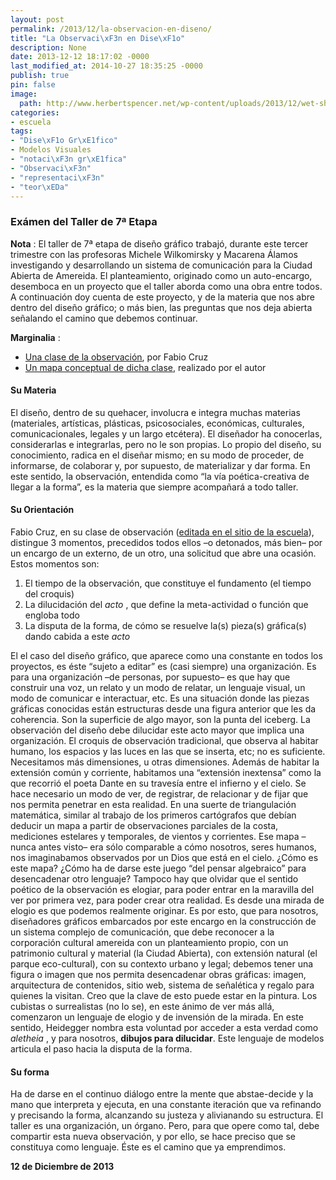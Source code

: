 ```yaml
---
layout: post
permalink: /2013/12/la-observacion-en-diseno/
title: "La Observaci\xF3n en Dise\xF1o"
description: None
date: 2013-12-12 18:17:02 -0000
last_modified_at: 2014-10-27 18:35:25 -0000
publish: true
pin: false
image:
  path: http://www.herbertspencer.net/wp-content/uploads/2013/12/wet-sheets-1936.jpg
categories:
- escuela
tags:
- "Dise\xF1o Gr\xE1fico"
- Modelos Visuales
- "notaci\xF3n gr\xE1fica"
- "Observaci\xF3n"
- "representaci\xF3n"
- "teor\xEDa"
---
```

### Exámen del Taller de 7ª Etapa

**Nota** : El taller de 7ª etapa de diseño gráfico trabajó, durante este tercer trimestre con las profesoras Michele Wilkomirsky y Macarena Álamos investigando y desarrollando un sistema de comunicación para la Ciudad Abierta de Amereida. El planteamiento, originado como un auto-encargo, desemboca en un proyecto que el taller aborda como una obra entre todos. A continuación doy cuenta de este proyecto, y de la materia que nos abre dentro del diseño gráfico; o más bien, las preguntas que nos deja abierta señalando el camino que debemos continuar.

**Marginalia** :

* [Una clase de la observación](http://www.ead.pucv.cl/carreras/una-clase-de-la-observacion/ "Clase de Fabio Cruz"), por Fabio Cruz
* [Un mapa conceptual de dicha clase](http://ead.pucv.cl:8080/rid=1MDLKP4SH-29V4Z7J-B9/La%20observaci%C3%B3n%20arquitect%C3%B3nica.cmap), realizado por el autor

#### Su Materia

El diseño, dentro de su quehacer, involucra e integra muchas materias (materiales, artísticas, plásticas, psicosociales, económicas, culturales, comunicacionales, legales y un largo etcétera). El diseñador ha conocerlas, considerarlas e integrarlas, pero no le son propias. Lo propio del diseño, su conocimiento, radica en el diseñar mismo; en su modo de proceder, de informarse, de colaborar y, por supuesto, de materializar y dar forma. En este sentido, la observación, entendida como “la vía poética-creativa de llegar a la forma”, es la materia que siempre acompañará a todo taller.

#### Su Orientación

Fabio Cruz, en su clase de observación ([editada en el sitio de la escuela](http://www.ead.pucv.cl/carreras/una-clase-de-la-observacion/ "Clase de Fabio Cruz")), distingue 3 momentos, precedidos todos ellos –o detonados, más bien– por un encargo de un externo, de un otro, una solicitud que abre una ocasión. Estos momentos son:

  1. El tiempo de la observación, que constituye el fundamento (el tiempo del croquis)
  2. La dilucidación del _acto_ , que define la meta-actividad o función que engloba todo
  3. La disputa de la forma, de cómo se resuelve la(s) pieza(s) gráfica(s) dando cabida a este _acto_

El el caso del diseño gráfico, que aparece como una constante en todos los proyectos, es éste “sujeto a editar” es (casi siempre) una organización. Es para una organización –de personas, por supuesto– es que hay que construir una voz, un relato y un modo de relatar, un lenguaje visual, un modo de comunicar e interactuar, etc. Es una situación donde las piezas gráficas conocidas están estructuras desde una figura anterior que les da coherencia. Son la superficie de algo mayor, son la punta del iceberg. La observación del diseño debe dilucidar este acto mayor que implica una organización. El croquis de observación tradicional, que observa al habitar humano, los espacios y las luces en las que se inserta, etc; no es suficiente. Necesitamos más dimensiones, u otras dimensiones. Además de habitar la extensión común y corriente, habitamos una “extensión inextensa” como la que recorrió el poeta Dante en su travesía entre el infierno y el cielo. Se hace necesario un modo de ver, de registrar, de relacionar y de fijar que nos permita penetrar en esta realidad. En una suerte de triangulación matemática, similar al trabajo de los primeros cartógrafos que debían deducir un mapa a partir de observaciones parciales de la costa, mediciones estelares y temporales, de vientos y corrientes. Ese mapa –nunca antes visto– era sólo comparable a cómo nosotros, seres humanos, nos imaginabamos observados por un Dios que está en el cielo. ¿Cómo es este mapa? ¿Cómo ha de darse este juego “del pensar algebraico” para desencadenar otro lenguaje? Tampoco hay que olvidar que el sentido poético de la observación es elogiar, para poder entrar en la maravilla del ver por primera vez, para poder crear otra realidad. Es desde una mirada de elogio es que podemos realmente originar. Es por esto, que para nosotros, diseñadores gráficos embarcados por este encargo en la construcción de un sistema complejo de comunicación, que debe reconocer a la corporación cultural amereida con un planteamiento propio, con un patrimonio cultural y material (la Ciudad Abierta), con extensión natural (el parque eco-cultural), con su contexto urbano y legal; debemos tener una figura o imagen que nos permita desencadenar obras gráficas: imagen, arquitectura de contenidos, sitio web, sistema de señalética y regalo para quienes la visitan. Creo que la clave de esto puede estar en la pintura. Los cubistas o surrealistas (no lo se), en este ánimo de ver más allá, comenzaron un lenguaje de elogio y de invensión de la mirada. En este sentido, Heidegger nombra esta voluntad por acceder a esta verdad como _aletheia_ , y para nosotros, **dibujos para dilucidar**. Este lenguaje de modelos articula el paso hacia la disputa de la forma.

#### Su forma

Ha de darse en el continuo diálogo entre la mente que abstae-decide y la mano que interpreta y ejecuta, en una constante iteración que va refinando y precisando la forma, alcanzando su justeza y alivianando su estructura. El taller es una organización, un órgano. Pero, para que opere como tal, debe compartir esta nueva observación, y por ello, se hace preciso que se constituya como lenguaje. Éste es el camino que ya emprendimos.

**12 de Diciembre de 2013**
